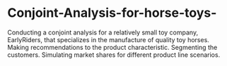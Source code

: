 # Conjoint-Analysis-for-horse-toys-
Conducting a conjoint analysis for a relatively small toy company, EarlyRiders, that specializes in the manufacture of quality toy horses. Making recommendations to the product characteristic. Segmenting the customers. Simulating market shares for different product line scenarios.
